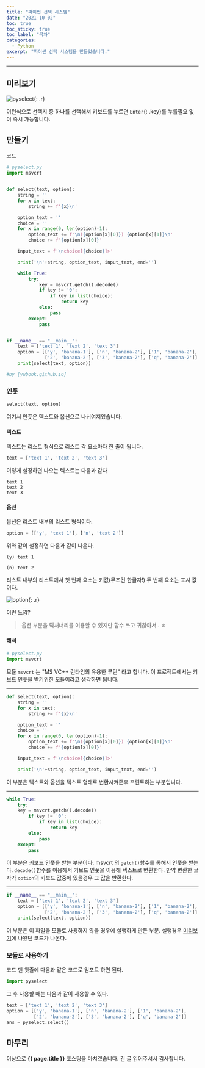 ```yaml
---
title: "파이썬 선텍 시스템"
date: "2021-10-02"
toc: true
toc_sticky: true
toc_label: "목차"
categories:
  - Python
excerpt: "파이썬 선택 시스템을 만들었습니다."
---
```

***

## 미리보기

![pyselect](https://user-images.githubusercontent.com/83404333/135711421-d9b0762c-565b-4e82-8ae3-2c041fb9f3c0.gif){: .r}

이런식으로 선택지 중 하나를 선택해서 키보드를 누르면 `Enter`{: .key}를 누를필요 없이 즉시 가능합니다.

## 만들기

코드

```python
# pyselect.py
import msvcrt


def select(text, option):
    string = ''
    for x in text:
        string += f'{x}\n'

    option_text = ''
    choice = ''
    for x in range(0, len(option)-1):
        option_text += f'\n({option[x][0]}) {option[x][1]}\n'
        choice += f'{option[x][0]}'

    input_text = f'\nchoice[{choice}]>'

    print('\n'+string, option_text, input_text, end='')

    while True:
        try:
            key = msvcrt.getch().decode()
            if key != '0':
                if key in list(choice):
                    return key
            else:
                pass
        except:
            pass


if __name__ == "__main__":
    text = ['text 1', 'text 2', 'text 3']
    option = [['y', 'banana-1'], ['n', 'banana-2'], ['1', 'banana-2'],
              ['2', 'banana-2'], ['3', 'banana-2'], ['q', 'banana-2']]
    print(select(text, option))

#by [ywbook.github.io]
```

### 인풋

```python
select(text, option)
```

여기서 인풋은 텍스트와 옵션으로 나뉘여져있습니다.

#### 텍스트

텍스트는 리스트 형식으로 리스트 각 요소마다 한 줄이 됩니다.

```python
text = ['text 1', 'text 2', 'text 3']
```

이렇게 설정하면 나오는 텍스트는 다음과 같다

```
text 1
text 2
text 3
```

#### 옵션

옵션은 리스트 내부의 리스트 형식이다.

```python
option = [['y', 'text 1'], ['n', 'text 2']]
```

위와 같이 설정하면 다음과 같이 나온다.

```
(y) text 1

(n) text 2
```

리스트 내부의 리스트에서 첫 번째 요소는 키값(무조건 한글자!) 두 번째 요소는 표시 값이다.

![option](https://user-images.githubusercontent.com/83404333/135714208-fa85a66f-d468-4ea3-8438-0637b1b53468.png){: .r}

이런 느낌?

> 옵션 부분을 딕셔너리를 이용할 수 있지만 함수 쓰고 귀찮아서.. ㅎ

#### 해석


```python
# pyselect.py
import msvcrt
```

모듈 `msvcrt` 는 "MS VC++ 런타임의 유용한 루틴" 라고 합니다.
이 프로젝트에서는 키보드 인풋을 받기위한 모듈이라고 생각하면 됩니다.

***

```python
def select(text, option):
    string = ''
    for x in text:
        string += f'{x}\n'

    option_text = ''
    choice = ''
    for x in range(0, len(option)-1):
        option_text += f'\n({option[x][0]}) {option[x][1]}\n'
        choice += f'{option[x][0]}'

    input_text = f'\nchoice[{choice}]>'

    print('\n'+string, option_text, input_text, end='')
```

이 부분은 텍스트와 옵션을 텍스트 형태로 변환시켜준후 프린트하는 부분입니다.

***

```python
while True:
    try:
    key = msvcrt.getch().decode()
        if key != '0':
            if key in list(choice):
                return key
        else:
            pass
    except:
        pass
```

이 부분은 키보드 인풋을 받는 부분이다.
msvcrt 의 `getch()`함수를 통해서 인풋을 받는다.
`decode()`함수를 이용해서 키보드 인풋을 이용해 텍스트로 변환한다.
만약 변환한 글자가 `option`의 키보드 값중에 있을경우 그 값을 반환한다.

***

```python 
if __name__ == "__main__":
    text = ['text 1', 'text 2', 'text 3']
    option = [['y', 'banana-1'], ['n', 'banana-2'], ['1', 'banana-2'],
              ['2', 'banana-2'], ['3', 'banana-2'], ['q', 'banana-2']]
    print(select(text, option))
```

이 부분은 이 파일을 모듈로 사용하지 않을 경우에 실행하게 만든 부분.
실행경우 [미리보기](#미리보기)에 나왔던 코드가 나온다.

### 모듈로 사용하기

코드 맨 윗줄에 다음과 같은 코드로 임포트 하면 된다.

```python
import pyselect
```

그 후 사용할 때는 다음과 같이 사용할 수 있다.

```python
text = ['text 1', 'text 2', 'text 3']
option = [['y', 'banana-1'], ['n', 'banana-2'], ['1', 'banana-2'],
          ['2', 'banana-2'], ['3', 'banana-2'], ['q', 'banana-2']]
ans = pyselect.select()
```

## 마무리

이상으로 **{{ page.title }}** 포스팅을 마치겠습니다.
긴 글 읽어주셔서 감사합니다.